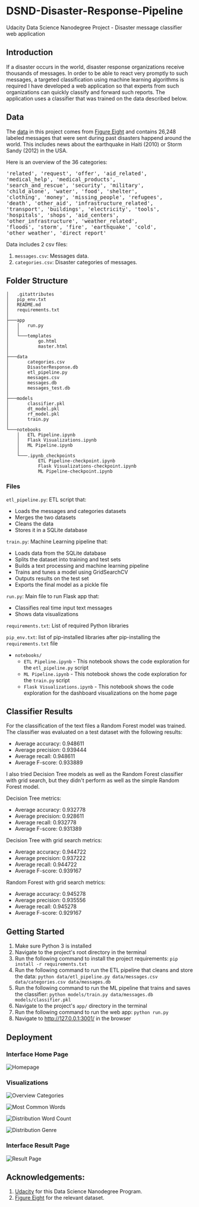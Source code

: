 # DSND-Disaster-Response-Pipeline
Udacity Data Science Nanodegree Project - Disaster message classifier web application 


## Introduction

If a disaster occurs in the world, disaster response organizations receive thousands of messages. 
In order to be able to react very promptly to such messages, a targeted classification using machine learning algorithms is required
I have developed a web application so that experts from such organizations can quickly classify and forward such reports. 
The application uses a classifier that was trained on the data described below. 


## Data

The [data](https://appen.com/datasets/combined-disaster-response-data/) in this project comes from [Figure Eight](https://appen.com/) and contains 26,248 labeled messages that were sent during past disasters happend around the world.
This includes news about the earthquake in Haiti (2010) or Storm Sandy (2012) in the USA.

Here is an overview of the 36 categories: <br />

<pre>
'related', 'request', 'offer', 'aid_related', 
'medical_help', 'medical_products',
'search_and_rescue', 'security', 'military', 
'child_alone', 'water', 'food', 'shelter', 
'clothing', 'money', 'missing_people', 'refugees', 
'death', 'other_aid', 'infrastructure_related', 
'transport', 'buildings', 'electricity', 'tools', 
'hospitals', 'shops', 'aid_centers', 
'other_infrastructure', 'weather_related', 
'floods', 'storm', 'fire', 'earthquake', 'cold', 
'other_weather', 'direct_report'
</pre>


Data includes 2 csv files:

1. `messages.csv`: Messages data.
2. `categories.csv`: Disaster categories of messages.



## Folder Structure

```
│   .gitattributes
│   pip_env.txt
│   README.md
│   requirements.txt
│
├───app
│   │   run.py
│   │
│   └───templates
│           go.html
│           master.html
│
├───data
│       categories.csv
│       DisasterResponse.db
│       etl_pipeline.py
│       messages.csv
│       messages.db
│       messages_test.db
│
├───models
│       classifier.pkl
│       dt_model.pkl
│       rf_model.pkl
│       train.py
│
└───notebooks
    │   ETL Pipeline.ipynb
    │   Flask Visualizations.ipynb
    │   ML Pipeline.ipynb
    │
    └───.ipynb_checkpoints
            ETL Pipeline-checkpoint.ipynb
            Flask Visualizations-checkpoint.ipynb
            ML Pipeline-checkpoint.ipynb
```


### Files

`etl_pipeline.py`: ETL script that:

+ Loads the messages and categories datasets
+ Merges the two datasets
+ Cleans the data
+ Stores it in a SQLite database


`train.py`: Machine Learning pipeline that:

+ Loads data from the SQLite database
+ Splits the dataset into training and test sets
+ Builds a text processing and machine learning pipeline
+ Trains and tunes a model using GridSearchCV
+ Outputs results on the test set
+ Exports the final model as a pickle file


`run.py`: Main file to run Flask app that:

+ Classifies real time input text messages
+ Shows data visualizations


`requirements.txt`: List of required Python libraries

`pip_env.txt`: list of pip-installed libraries after pip-installing the `requirements.txt` file

- `notebooks/`
    - `ETL Pipeline.ipynb` - This notebook shows the code exploration for the `etl_pipeline.py` script
    - `ML Pipeline.ipynb` - This notebook shows the code exploration for the `train.py` script
    - `Flask Visualizations.ipynb` - This notebook shows the code exploration for the dashboard visualizations on the home page



## Classifier Results

For the classification of the text files a Random Forest model was trained. 
The classifier was evaluated on a test dataset with the following results:

- Average accuracy: 0.948611 <br />
- Average precision: 0.939444 <br />
- Average recall: 0.948611 <br />
- Average F-score: 0.933889

I also tried Decision Tree models as well as the Random Forest classifier with grid search, but they didn't perform as well as the simple Random Forest model.

Decision Tree metrics:
- Average accuracy: 0.932778 <br />
- Average precision: 0.928611 <br />
- Average recall: 0.932778 <br />
- Average F-score: 0.931389

Decision Tree with grid search metrics:
- Average accuracy: 0.944722 <br />
- Average precision: 0.937222 <br />
- Average recall: 0.944722 <br />
- Average F-score: 0.939167

Random Forest with grid search metrics:
- Average accuracy: 0.945278 <br />
- Average precision: 0.935556 <br />
- Average recall: 0.945278 <br />
- Average F-score: 0.929167


## Getting Started

1. Make sure Python 3 is installed
2. Navigate to the project's root directory in the terminal
3. Run the following command to install the project requirements: `pip install -r requirements.txt`
4. Run the following command to run the ETL pipeline that cleans and store the data: `python data/etl_pipeline.py data/messages.csv data/categories.csv data/messages.db`
5. Run the following command to run the ML pipeline that trains and saves the classifier: `python models/train.py data/messages.db models/classifier.pkl`
6. Navigate to the project's `app/` directory in the terminal
7. Run the following command to run the web app: `python run.py`
8. Navigate to http://127.0.0.1:3001/ in the browser


## Deployment

### Interface Home Page

![Homepage](images/Home_Page.png)
 

### Visualizations

![Overview Categories](images/Overview_Categories.png)

![Most Common Words](images/Most_Common_Words.png)

![Distribution Word Count](images/Distribution_Word_Count.png)

![Distribution Genre](images/Distribution_Genre.png)

### Interface Result Page

![Result Page](images/Result_Page.png)

## Acknowledgements:

1. [Udacity](https://www.udacity.com/) for this Data Science Nanodegree Program.
2. [Figure Eight](https://appen.com/) for the relevant dataset.

